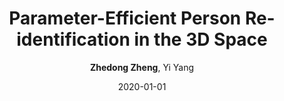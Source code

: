 ---
title: "Parameter-Efficient Person Re-identification in the 3D Space"
collection: publications
permalink: /publication/2020-01-01-Parameter-Efficient-Person-Re-identification-in-the-3D-Space
date: 2020-01-01
doi: 
venue: 'arXiv preprint arXiv:2006.04569'
author: '<strong>Zhedong Zheng</strong>,  Yi Yang'
citation: ' Zhedong Zheng,  Yi Yang, &quot;Parameter-Efficient Person Re-identification in the 3D Space.&quot; arXiv preprint arXiv:2006.04569, 2020.'
pub_year: '2020'
bib: >
    '@article{zheng2020person,
    author = "Zheng, Zhedong and Yang, Yi",
    title = "Parameter-Efficient Person Re-identification in the 3D Space",
    journal = "arXiv preprint arXiv:2006.04569",
    year = "2020"
    }'
---